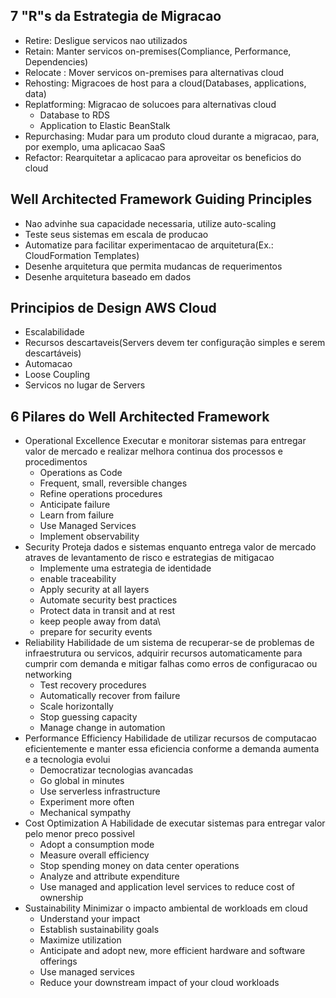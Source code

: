 
## 7 "R"s da Estrategia de Migracao


- Retire: Desligue servicos nao utilizados
- Retain: Manter servicos on-premises(Compliance, Performance, Dependencies)
- Relocate : Mover servicos on-premises para alternativas cloud
- Rehosting: Migracoes de host para a cloud(Databases, applications, data)
- Replatforming: Migracao de solucoes para alternativas cloud
	- Database to RDS
	- Application to Elastic BeanStalk
- Repurchasing: Mudar para um produto cloud durante a migracao, para, por exemplo, uma aplicacao SaaS
- Refactor: Rearquitetar a aplicacao para aproveitar os beneficios do cloud

## Well Architected Framework Guiding Principles

- Nao advinhe sua capacidade necessaria, utilize auto-scaling
- Teste seus sistemas em escala de producao
- Automatize para facilitar experimentacao de arquitetura(Ex.: CloudFormation Templates)
- Desenhe arquitetura que permita mudancas de requerimentos
- Desenhe arquitetura baseado em dados

## Principios de Design AWS Cloud

- Escalabilidade
- Recursos descartaveis(Servers devem ter configuração simples e serem descartáveis)
- Automacao
- Loose Coupling
- Servicos no lugar de Servers

## 6 Pilares do Well Architected Framework

- Operational Excellence
	Executar e monitorar sistemas para entregar valor de mercado e realizar melhora continua dos processos e procedimentos
	- Operations as Code
	- Frequent, small, reversible changes
	- Refine operations procedures
	- Anticipate failure
	- Learn from failure
	- Use Managed Services
	- Implement observability
- Security
	Proteja dados e sistemas enquanto entrega valor de mercado atraves de levantamento de risco e estrategias de mitigacao
	- Implemente uma estrategia de identidade
	- enable traceability
	- Apply security at all layers
	- Automate security best practices
	- Protect data in transit and at rest
	- keep people away from data\
	- prepare for security events
- Reliability
	Habilidade de um sistema de recuperar-se de problemas de infraestrutura ou servicos, adquirir recursos automaticamente para cumprir com demanda e mitigar falhas como erros de configuracao ou networking
	- Test recovery procedures
	- Automatically recover from failure
	- Scale horizontally
	- Stop guessing capacity
	- Manage change in automation
- Performance Efficiency
	Habilidade de utilizar recursos de computacao eficientemente e manter essa eficiencia conforme a demanda aumenta e a tecnologia evolui
	- Democratizar tecnologias avancadas
	- Go global in minutes
	- Use serverless infrastructure
	- Experiment more often
	- Mechanical sympathy
- Cost Optimization
	A Habilidade de executar sistemas para entregar valor pelo menor preco possivel
	- Adopt a consumption mode
	- Measure overall efficiency
	- Stop spending money on data center operations
	- Analyze and attribute expenditure
	- Use managed and application level services to reduce cost of ownership
- Sustainability
	Minimizar o impacto ambiental de workloads em cloud
	- Understand your impact
	- Establish sustainability goals
	- Maximize utilization
	- Anticipate and adopt new, more efficient hardware and software offerings
	- Use managed services
	- Reduce your downstream impact of your cloud workloads